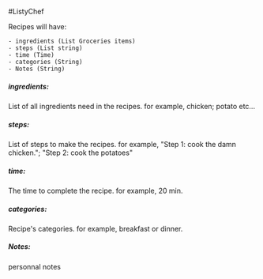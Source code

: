 #ListyChef

Recipes will have:

	- ingredients (List Groceries items)
	- steps (List string)
	- time (Time)
	- categories (String)
	- Notes (String)

##### ingredients:
List of all ingredients need in the recipes. for example, chicken; potato etc...
##### steps:
List of steps to make the recipes. for example,
"Step 1: cook the damn chicken."; "Step 2: cook the potatoes"
##### time:
The time to complete the recipe. for example, 20 min.
##### categories:
Recipe's categories. for example, breakfast or dinner.

##### Notes:
personnal notes